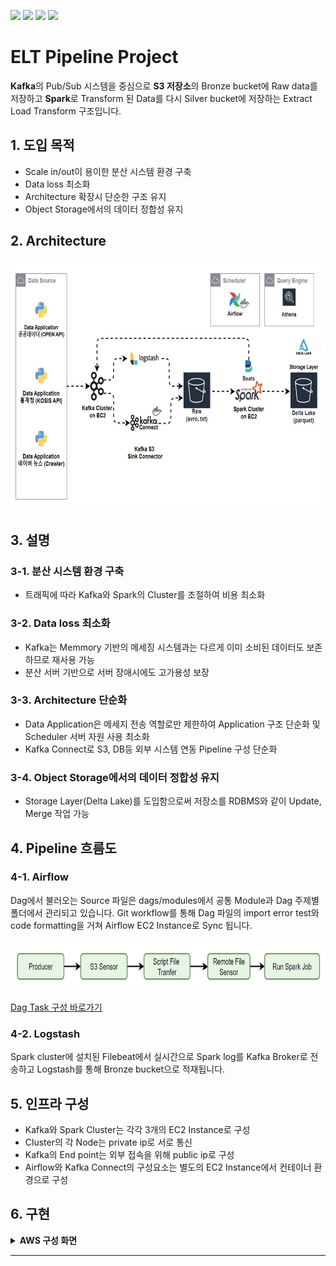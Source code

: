 ![](https://img.shields.io/badge/python-v3.7-blue.svg) ![](https://img.shields.io/badge/kafka-v2.7.2-red.svg) ![](https://img.shields.io/badge/spark-v3.2.2-orange.svg) ![](https://img.shields.io/badge/airflow-v2.2.2-green.svg)

# ELT Pipeline Project
**Kafka**의 Pub/Sub 시스템을 중심으로 **S3 저장소**의 Bronze bucket에 Raw data를 저장하고 **Spark**로 Transform 된 Data를 다시 Silver bucket에 저장하는 Extract Load Transform 구조입니다.


## 1. 도입 목적
- Scale in/out이 용이한 분산 시스템 환경 구축
- Data loss 최소화
- Architecture 확장시 단순한 구조 유지
- Object Storage에서의 데이터 정합성 유지

## 2. Architecture
<p align="center"><img src="https://github.com/kdu9303/elt-pipeline-project/blob/main/jpg/ELT-pipeline.jpg" width="740" height="400"/></p>


## 3. 설명
### 3-1. 분산 시스템 환경 구축
- 트래픽에 따라 Kafka와 Spark의 Cluster를 조절하여 비용 최소화

### 3-2. Data loss 최소화
- Kafka는 Memmory 기반의 메세징 시스템과는 다르게 이미 소비된 데이터도 보존하므로 재사용 가능
- 분산 서버 기반으로 서버 장애시에도 고가용성 보장

### 3-3. Architecture 단순화
- Data Application은 메세지 전송 역할로만 제한하여 Application 구조 단순화 및 Scheduler 서버 자원 사용 최소화
- Kafka Connect로 S3, DB등 외부 시스템 연동 Pipeline 구성 단순화

### 3-4. Object Storage에서의 데이터 정합성 유지
- Storage Layer(Delta Lake)를 도입함으로써 저장소를 RDBMS와 같이 Update, Merge 작업 가능

## 4. Pipeline 흐름도

### 4-1. Airflow
Dag에서 불러오는 Source 파일은 dags/modules에서 공통 Module과 Dag 주제별 폴더에서 관리되고 있습니다.
Git workflow를 통해 Dag 파일의 import error test와 code formatting을 거쳐 Airflow EC2 Instance로 Sync 됩니다.

<p align="center"><img src="https://github.com/kdu9303/elt-pipeline-project/blob/main/jpg/airflow-task-flow.jpg" width="740" height="80"/></p>

[Dag Task 구성 바로가기](https://github.com/kdu9303/elt-pipeline-project/tree/main/dags)

### 4-2. Logstash
Spark cluster에 설치된 Filebeat에서 실시간으로 Spark log를 Kafka Broker로 전송하고 Logstash를 통해 Bronze bucket으로 적재됩니다.

## 5. 인프라 구성

- Kafka와 Spark Cluster는 각각 3개의 EC2 Instance로 구성
- Cluster의 각 Node는 private ip로 서로 통신
- Kafka의 End point는 외부 접속을 위해 public ip로 구성
- Airflow와 Kafka Connect의 구성요소는 별도의 EC2 Instance에서 컨테이너 환경으로 구성

## 6. 구현

<details>
<summary><strong>AWS 구성 화면</strong></summary>
<h4>EC2 Instance 구성</h4>
<p align="center"><img src="https://github.com/kdu9303/elt-pipeline-project/blob/main/jpg/example_ec2_instance.jpg" width="740" height="240"/></p>

<h4>Delta lake 구조의 Silver bucket</h4>
<p align="center"><img src="https://github.com/kdu9303/elt-pipeline-project/blob/main/jpg/example_s3_deltalake.jpg" width="740" height="170"/></p>

<h4>Athena Query 결과</h4>
<p align="center"><img src="https://github.com/kdu9303/elt-pipeline-project/blob/main/jpg/example_athena_result.jpg" width="740" height="200"/></p>
</details>

---
